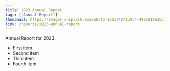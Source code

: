 ```yaml
---
title: 2023 Annual Report
tags: ["Annual Report"]
thumbnail: https://images.unsplash.com/photo-1661749711934-492cd19a25c3?ixlib=rb-1.2.1&ixid=MnwxMjA3fDB8MHxwaG90by1wYWdlfHx8fGVufDB8fHx8&auto=format&fit=crop&w=1674&q=80
link: /reports/2023-annual-report
---
```

Annual Report for 2023
- First item
- Second item
- Third item
- Fourth item